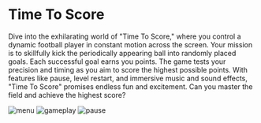 # Time To Score

Dive into the exhilarating world of "Time To Score," where you control a dynamic football player in constant motion across the screen. Your mission is to skillfully kick the periodically appearing ball into randomly placed goals. Each successful goal earns you points. The game tests your precision and timing as you aim to score the highest possible points. With features like pause, level restart, and immersive music and sound effects, "Time To Score" promises endless fun and excitement. Can you master the field and achieve the highest score?

![menu](https://github.com/D1ss1dent/time_to_score/assets/140563769/ce2d17ec-d47e-493a-ab02-7780cf7c7fbe)
![gameplay](https://github.com/D1ss1dent/time_to_score/assets/140563769/43c26edb-9352-4bea-a253-8e209ed0dd68)
![pause](https://github.com/D1ss1dent/time_to_score/assets/140563769/37866269-bc97-4551-826a-9b1cd779cdd4)
